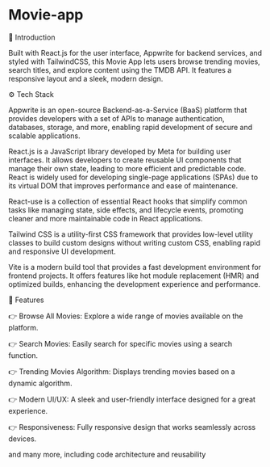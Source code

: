 # Movie-app
🤖 Introduction

Built with React.js for the user interface, Appwrite for backend services, and styled with TailwindCSS, this Movie App lets users browse trending movies, search titles, and explore content using the TMDB API. It features a responsive layout and a sleek, modern design.

⚙️ Tech Stack

Appwrite is an open-source Backend-as-a-Service (BaaS) platform that provides developers with a set of APIs to manage authentication, databases, storage, and more, enabling rapid development of secure and scalable applications.

React.js is a JavaScript library developed by Meta for building user interfaces. It allows developers to create reusable UI components that manage their own state, leading to more efficient and predictable code. React is widely used for developing single-page applications (SPAs) due to its virtual DOM that improves performance and ease of maintenance.

React-use is a collection of essential React hooks that simplify common tasks like managing state, side effects, and lifecycle events, promoting cleaner and more maintainable code in React applications.

Tailwind CSS is a utility-first CSS framework that provides low-level utility classes to build custom designs without writing custom CSS, enabling rapid and responsive UI development.

Vite is a modern build tool that provides a fast development environment for frontend projects. It offers features like hot module replacement (HMR) and optimized builds, enhancing the development experience and performance.

🔋 Features

👉 Browse All Movies: Explore a wide range of movies available on the platform.

👉 Search Movies: Easily search for specific movies using a search function.

👉 Trending Movies Algorithm: Displays trending movies based on a dynamic algorithm.

👉 Modern UI/UX: A sleek and user-friendly interface designed for a great experience.

👉 Responsiveness: Fully responsive design that works seamlessly across devices.

and many more, including code architecture and reusability
